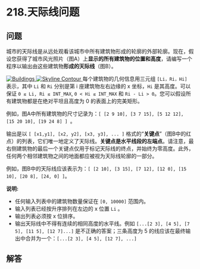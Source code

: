 # 218.天际线问题

## 问题

城市的天际线是从远处观看该城市中所有建筑物形成的轮廓的外部轮廓。现在，假设您获得了城市风光照片（图A）上**显示的所有建筑物的位置和高度**，请编写一个程序以输出由这些建筑物**形成的天际线**（图B）。

[![Buildings](https://assets.leetcode-cn.com/aliyun-lc-upload/uploads/2018/10/22/skyline1.png) ](/static/images/problemset/skyline1.jpg) [![Skyline Contour](https://assets.leetcode-cn.com/aliyun-lc-upload/uploads/2018/10/22/skyline2.png) ](/static/images/problemset/skyline2.jpg) 每个建筑物的几何信息用三元组 `[Li，Ri，Hi]` 表示，其中 `Li` 和 `Ri` 分别是第 i 座建筑物左右边缘的 x 坐标，`Hi` 是其高度。可以保证 `0 ≤ Li, Ri ≤ INT_MAX`, `0 < Hi ≤ INT_MAX` 和 `Ri - Li > 0`。您可以假设所有建筑物都是在绝对平坦且高度为 0 的表面上的完美矩形。

例如，图A中所有建筑物的尺寸记录为：`[ [2 9 10], [3 7 15], [5 12 12], [15 20 10], [19 24 8] ] `。

输出是以 `[ [x1,y1], [x2, y2], [x3, y3], ... ]` 格式的“**关键点**”（图B中的红点）的列表，它们唯一地定义了天际线。**关键点是水平线段的左端点**。请注意，最右侧建筑物的最后一个关键点仅用于标记天际线的终点，并始终为零高度。此外，任何两个相邻建筑物之间的地面都应被视为天际线轮廓的一部分。

例如，图B中的天际线应该表示为：`[ [2 10], [3 15], [7 12], [12 0], [15 10], [20 8], [24, 0] ]`。

**说明:**

* 任何输入列表中的建筑物数量保证在 `[0, 10000]` 范围内。
* 输入列表已经按升序排列在左边的 x 位置 `Li` 。
* 输出列表必须按 x 位排序。
* 输出天际线中不得有连续的相同高度的水平线。例如 `[...[2 3], [4 5], [7 5], [11 5], [12 7]...]` 是不正确的答案；三条高度为 5 的线应该在最终输出中合并为一个：`[...[2 3], [4 5], [12 7], ...]`



## 解答


